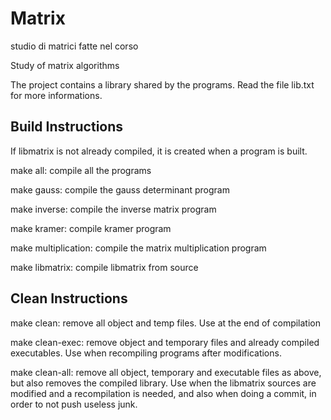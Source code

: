 Matrix
======

studio di matrici fatte nel corso

Study of matrix algorithms

The project contains a library shared by the programs.
Read the file lib.txt for more informations.

Build Instructions
------------------

If libmatrix is not already compiled, it is created when a program is built.

make all: compile all the programs

make gauss: compile the gauss determinant program

make inverse: compile the inverse matrix program

make kramer: compile kramer program

make multiplication: compile the matrix multiplication program

make libmatrix: compile libmatrix from source

Clean Instructions
------------------

make clean: remove all object and temp files. Use at the end of compilation

make clean-exec: remove object and temporary files and already compiled
				executables. Use when recompiling programs after modifications.

make clean-all: remove all object, temporary and executable files as above,
				but also removes the compiled library. Use when the libmatrix
				sources are modified and a recompilation is needed, and also
				when doing a commit, in order to not push useless junk.
